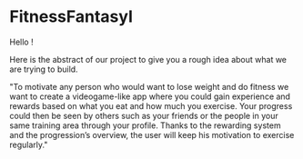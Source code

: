 # FitnessFantasyI

Hello !

Here is the abstract of our project to give you a rough idea about what we are trying to build.

"To motivate any person who would want to lose weight and do fitness we want to create a videogame-like app where you could gain experience and rewards based on what you eat and how much you exercise. Your progress could then be seen by others such as your friends or the people in your same training area through your profile. Thanks to the rewarding system and the progression’s overview, the user will keep his motivation to exercise regularly."
